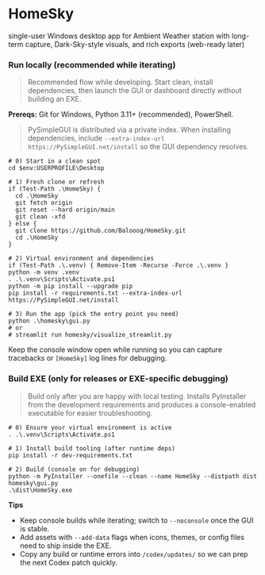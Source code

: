 # HomeSky
single-user Windows desktop app for Ambient Weather station with long-term capture, Dark-Sky-style visuals, and rich exports (web-ready later)

### Run locally (recommended while iterating)

> Recommended flow while developing.  Start clean, install dependencies, then launch the GUI or dashboard directly without building an EXE.

**Prereqs:** Git for Windows, Python 3.11+ (recommended), PowerShell.

> PySimpleGUI is distributed via a private index.  When installing dependencies, include `--extra-index-url https://PySimpleGUI.net/install` so the GUI dependency resolves.

```pwsh
# 0) Start in a clean spot
cd $env:USERPROFILE\Desktop

# 1) Fresh clone or refresh
if (Test-Path .\HomeSky) {
  cd .\HomeSky
  git fetch origin
  git reset --hard origin/main
  git clean -xfd
} else {
  git clone https://github.com/Balooog/HomeSky.git
  cd .\HomeSky
}

# 2) Virtual environment and dependencies
if (Test-Path .\.venv) { Remove-Item -Recurse -Force .\.venv }
python -m venv .venv
. .\.venv\Scripts\Activate.ps1
python -m pip install --upgrade pip
pip install -r requirements.txt --extra-index-url https://PySimpleGUI.net/install

# 3) Run the app (pick the entry point you need)
python .\homesky\gui.py
# or
# streamlit run homesky/visualize_streamlit.py
```

Keep the console window open while running so you can capture tracebacks or `[HomeSky]` log lines for debugging.

### Build EXE (only for releases or EXE-specific debugging)

> Build only after you are happy with local testing.  Installs PyInstaller from the development requirements and produces a console-enabled executable for easier troubleshooting.

```pwsh
# 0) Ensure your virtual environment is active
. .\.venv\Scripts\Activate.ps1

# 1) Install build tooling (after runtime deps)
pip install -r dev-requirements.txt

# 2) Build (console on for debugging)
python -m PyInstaller --onefile --clean --name HomeSky --distpath dist homesky\gui.py
.\dist\HomeSky.exe
```

**Tips**
- Keep console builds while iterating; switch to `--noconsole` once the GUI is stable.
- Add assets with `--add-data` flags when icons, themes, or config files need to ship inside the EXE.
- Copy any build or runtime errors into `/codex/updates/` so we can prep the next Codex patch quickly.

